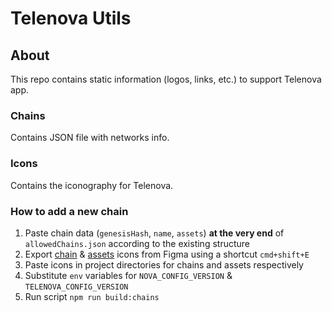 # Telenova Utils

## About
This repo contains static information (logos, links, etc.) to support Telenova app.

### Chains
Contains JSON file with networks info.

### Icons
Contains the iconography for Telenova.

### How to add a new chain
1. Paste chain data (`genesisHash`, `name`, `assets`) **at the very end** of `allowedChains.json` according to the existing structure
2. Export [chain](https://www.figma.com/design/fZhnS1PeyxBPMflVugmXk6/Nova-Assets-%E2%80%94-Tokens.-Networks.-DApps?node-id=3075-6479&t=sKetu70kL3dErqf4-0) & [assets](https://www.figma.com/design/fZhnS1PeyxBPMflVugmXk6/Nova-Assets-%E2%80%94-Tokens.-Networks.-DApps?node-id=3072-3965&t=sKetu70kL3dErqf4-0) icons from Figma using a shortcut `cmd+shift+E`
3. Paste icons in project directories for chains and assets respectively
4. Substitute `env` variables for `NOVA_CONFIG_VERSION` & `TELENOVA_CONFIG_VERSION`
5. Run script `npm run build:chains`
